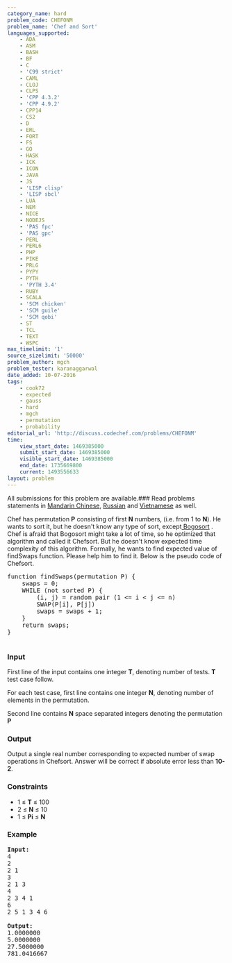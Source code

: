 ```yaml
---
category_name: hard
problem_code: CHEFONM
problem_name: 'Chef and Sort'
languages_supported:
    - ADA
    - ASM
    - BASH
    - BF
    - C
    - 'C99 strict'
    - CAML
    - CLOJ
    - CLPS
    - 'CPP 4.3.2'
    - 'CPP 4.9.2'
    - CPP14
    - CS2
    - D
    - ERL
    - FORT
    - FS
    - GO
    - HASK
    - ICK
    - ICON
    - JAVA
    - JS
    - 'LISP clisp'
    - 'LISP sbcl'
    - LUA
    - NEM
    - NICE
    - NODEJS
    - 'PAS fpc'
    - 'PAS gpc'
    - PERL
    - PERL6
    - PHP
    - PIKE
    - PRLG
    - PYPY
    - PYTH
    - 'PYTH 3.4'
    - RUBY
    - SCALA
    - 'SCM chicken'
    - 'SCM guile'
    - 'SCM qobi'
    - ST
    - TCL
    - TEXT
    - WSPC
max_timelimit: '1'
source_sizelimit: '50000'
problem_author: mgch
problem_tester: karanaggarwal
date_added: 10-07-2016
tags:
    - cook72
    - expected
    - gauss
    - hard
    - mgch
    - permutation
    - probability
editorial_url: 'http://discuss.codechef.com/problems/CHEFONM'
time:
    view_start_date: 1469385000
    submit_start_date: 1469385000
    visible_start_date: 1469385000
    end_date: 1735669800
    current: 1493556633
layout: problem
---
```

All submissions for this problem are available.###  Read problems statements in [Mandarin Chinese](http://www.codechef.com/download/translated/COOK72/mandarin/CHEFONM.pdf), [Russian](http://www.codechef.com/download/translated/COOK72/russian/CHEFONM.pdf) and [Vietnamese](http://www.codechef.com/download/translated/COOK72/vietnamese/CHEFONM.pdf) as well.

Chef has permutation **P** consisting of first **N** numbers, (i.e. from 1 to **N**). He wants to sort it, but he doesn't know any type of sort, except[ Bogosort](https://en.wikipedia.org/wiki/Bogosort) . Chef is afraid that Bogosort might take a lot of time, so he optimized that algorithm and called it Chefsort. But he doesn't know expected time complexity of this algorithm. Formally, he wants to find expected value of findSwaps function. Please help him to find it. Below is the pseudo code of Chefsort.


<pre>
function findSwaps(permutation P) {
	swaps = 0;
	WHILE (not sorted P) {
		(i, j) = random pair (1 <= i < j <= n)
		SWAP(P[i], P[j])
		swaps = swaps + 1;
	}
	return swaps;
}

</pre>

### Input

First line of the input contains one integer **T**, denoting number of tests. **T** test case follow.

For each test case, first line contains one integer **N**, denoting number of elements in the permutation.

Second line contains **N** space separated integers denoting the permutation **P**

### Output

Output a single real number corresponding to expected number of swap operations in Chefsort. Answer will be correct if absolute error less than **10-2**.

### Constraints

- 1 ≤ **T** ≤ 100
- 2 ≤ **N** ≤ 10
- 1 ≤ **Pi** ≤ **N**

### Example

<pre><b>Input:</b>
4
2
2 1
3
2 1 3
4
2 3 4 1
6
2 5 1 3 4 6

<b>Output:</b>
1.0000000
5.0000000
27.5000000
781.0416667
</pre>
